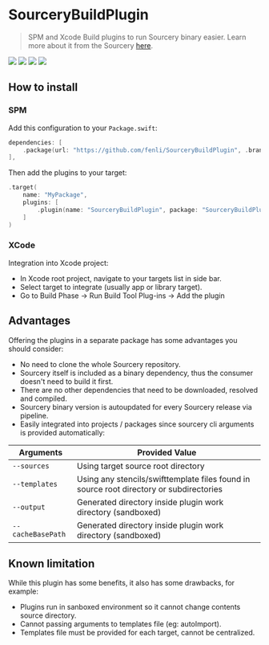 # SourceryBuildPlugin
> SPM and Xcode Build plugins to run Sourcery binary easier.
> Learn more about it from the Sourcery [here](https://github.com/krzysztofzablocki/Sourcery).

[![](https://img.shields.io/github/v/release/fenli/SourceryBuildPlugin?style=flat&label=Latest%20Release&color=blue)](https://github.com/fenli/SourceryBuildPlugin/releases)
[![](https://img.shields.io/endpoint?url=https%3A%2F%2Fswiftpackageindex.com%2Fapi%2Fpackages%2Ffenli%2FSourceryBuildPlugin%2Fbadge%3Ftype%3Dswift-versions)](https://swiftpackageindex.com/fenli/SourceryBuildPlugin)
[![](https://img.shields.io/endpoint?url=https%3A%2F%2Fswiftpackageindex.com%2Fapi%2Fpackages%2Ffenli%2FSourceryBuildPlugin%2Fbadge%3Ftype%3Dplatforms)](https://swiftpackageindex.com/fenli/SourceryBuildPlugin)
[![](https://img.shields.io/github/license/fenli/SourceryBuildPlugin?style=flat)](https://www.apache.org/licenses/LICENSE-2.0.txt)

## How to install
### SPM
Add this configuration to your `Package.swift`:
```swift
dependencies: [
    .package(url: "https://github.com/fenli/SourceryBuildPlugin", .branch("main")),
],
```
Then add the plugins to your target:
```swift
.target(
    name: "MyPackage",
    plugins: [
        .plugin(name: "SourceryBuildPlugin", package: "SourceryBuildPlugin")
    ]
)
```

### XCode
Integration into Xcode project:
- In Xcode root project, navigate to your targets list in side bar.
- Select target to integrate (usually app or library target).
- Go to Build Phase -> Run Build Tool Plug-ins -> Add the plugin

## Advantages
Offering the plugins in a separate package has some advantages you should consider:
- No need to clone the whole Sourcery repository.
- Sourcery itself is included as a binary dependency, thus the consumer doesn't need to build it first.
- There are no other dependencies that need to be downloaded, resolved and compiled.
- Sourcery binary version is autoupdated for every Sourcery release via pipeline.
- Easily integrated into projects / packages since sourcery cli arguments is provided automatically:

| Arguments           | Provided Value |
|---------------------|----------------|
| `--sources`         | Using target source root directory | 
| `--templates`       | Using any stencils/swifttemplate files found in source root directory or subdirectories | 
| `--output`          | Generated directory inside plugin work directory (sandboxed) | 
| `--cacheBasePath`   | Generated directory inside plugin work directory (sandboxed) | 

## Known limitation
While this plugin has some benefits, it also has some drawbacks, for example:
- Plugins run in sanboxed environment so it cannot change contents source directory.
- Cannot passing arguments to templates file (eg: autoImport).
- Templates file must be provided for each target, cannot be centralized.
